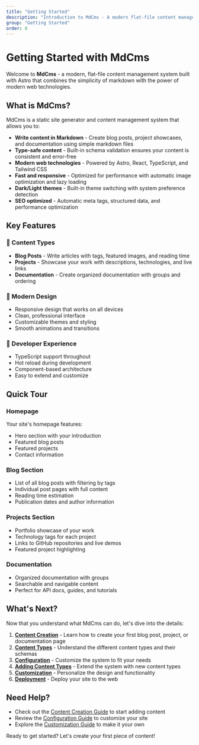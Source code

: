 ```yaml
---
title: "Getting Started"
description: "Introduction to MdCms - A modern flat-file content management system built with Astro"
group: "Getting Started"
order: 0
---
```


# Getting Started with MdCms

Welcome to **MdCms** - a modern, flat-file content management system built with Astro that combines the simplicity of markdown with the power of modern web technologies.

## What is MdCms?

MdCms is a static site generator and content management system that allows you to:

- **Write content in Markdown** - Create blog posts, project showcases, and documentation using simple markdown files
- **Type-safe content** - Built-in schema validation ensures your content is consistent and error-free
- **Modern web technologies** - Powered by Astro, React, TypeScript, and Tailwind CSS
- **Fast and responsive** - Optimized for performance with automatic image optimization and lazy loading
- **Dark/Light themes** - Built-in theme switching with system preference detection
- **SEO optimized** - Automatic meta tags, structured data, and performance optimization

## Key Features

### 📝 Content Types
- **Blog Posts** - Write articles with tags, featured images, and reading time
- **Projects** - Showcase your work with descriptions, technologies, and live links
- **Documentation** - Create organized documentation with groups and ordering

### 🎨 Modern Design
- Responsive design that works on all devices
- Clean, professional interface
- Customizable themes and styling
- Smooth animations and transitions

### 🚀 Developer Experience
- TypeScript support throughout
- Hot reload during development
- Component-based architecture
- Easy to extend and customize

## Quick Tour

### Homepage
Your site's homepage features:
- Hero section with your introduction
- Featured blog posts
- Featured projects
- Contact information

### Blog Section
- List of all blog posts with filtering by tags
- Individual post pages with full content
- Reading time estimation
- Publication dates and author information

### Projects Section
- Portfolio showcase of your work
- Technology tags for each project
- Links to GitHub repositories and live demos
- Featured project highlighting

### Documentation
- Organized documentation with groups
- Searchable and navigable content
- Perfect for API docs, guides, and tutorials

## What's Next?

Now that you understand what MdCms can do, let's dive into the details:

1. **[Content Creation](./content-creation)** - Learn how to create your first blog post, project, or documentation page
2. **[Content Types](./content-types)** - Understand the different content types and their schemas
3. **[Configuration](./configuration)** - Customize the system to fit your needs
4. **[Adding Content Types](./adding-content-types)** - Extend the system with new content types
5. **[Customization](./customization)** - Personalize the design and functionality
6. **[Deployment](./deployment)** - Deploy your site to the web

## Need Help?

- Check out the [Content Creation Guide](./content-creation) to start adding content
- Review the [Configuration Guide](./configuration) to customize your site
- Explore the [Customization Guide](./customization) to make it your own

Ready to get started? Let's create your first piece of content!